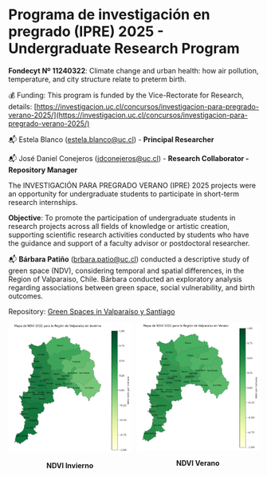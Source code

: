 # Programa de investigación en pregrado (IPRE) 2025 - Undergraduate Research Program

**Fondecyt Nº 11240322**: Climate change and urban health: how air pollution, temperature, and city structure relate to preterm birth.

:moneybag: Funding: This program is funded by the Vice-Rectorate for Research, details: [https://investigacion.uc.cl/concursos/investigacion-para-pregrado-verano-2025/](https://investigacion.uc.cl/concursos/investigacion-para-pregrado-verano-2025/)

:mailbox_with_mail: Estela Blanco (<estela.blanco@uc.cl>) - **Principal Researcher**

:mailbox_with_mail: José Daniel Conejeros (<jdconejeros@uc.cl>) - **Research Collaborator - Repository Manager**

The INVESTIGACIÓN PARA PREGRADO VERANO (IPRE) 2025 projects were an opportunity for undergraduate students to participate in short-term research internships. 

**Objective**: To promote the participation of undergraduate students in research projects across all fields of knowledge or artistic creation, supporting scientific research activities conducted by students who have the guidance and support of a faculty advisor or postdoctoral researcher.

:mailbox_with_mail: **Bárbara Patiño** (<brbara.patio@uc.cl>) conducted a descriptive study of green space (NDV), considering temporal and spatial differences, in the Region of Valparaiso, Chile. Bárbara conducted an exploratory analysis regarding associations between green space, social vulnerability, and birth outcomes. 

Repository: [Green Spaces in Valparaíso y Santiago](https://github.com/barbarapatino/Green_Spaces_IPRE/tree/main)

<div style="display: flex; flex-direction: row; justify-content: center; gap: 10px;">

  <div style="flex: 1; text-align: center;">
    <img src="https://raw.githubusercontent.com/barbarapatino/Programa-de-investigacion-en-pregrado-IPRE-Green-Spaces-in-Valparaiso/refs/heads/main/output_analysis/IMG_MAPA_R_Valparaiso/IMG_MAPA_NDVI_Invierno_RegValparaiso/2022_INVIERNO_VALPARAISO_NDVI.png" alt="NDVI Invierno" style="width: 400px; height: auto;">
    <p><strong>NDVI Invierno</strong></p>
  </div>

  <div style="flex: 1; text-align: center;">
    <img src="https://raw.githubusercontent.com/barbarapatino/Programa-de-investigacion-en-pregrado-IPRE-Green-Spaces-in-Valparaiso/refs/heads/main/output_analysis/IMG_MAPA_R_Valparaiso/IMG_MAPA_NDVI_Verano_RegValparaiso/2022_VERANO_NDVI.png" alt="NDVI Verano" style="width: 400px; height: auto;">
    <p><strong>NDVI Verano</strong></p>
  </div>

</div>

